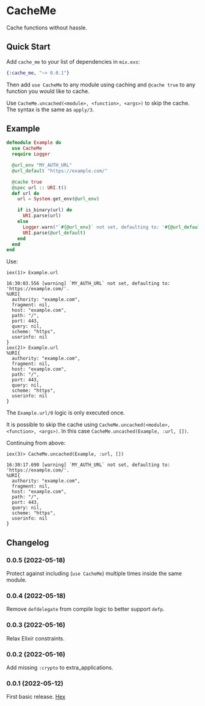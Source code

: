 # CacheMe

Cache functions without hassle.

## Quick Start

Add `cache_me` to your list of dependencies in `mix.exs`:

```elixir
{:cache_me, "~> 0.0.1"}
```

Then add `use CacheMe` to any module using caching
and `@cache true` to any function you would like to cache.

Use `CacheMe.uncached(<module>, <function>, <args>)` to skip the cache.
The syntax is the same as `apply/3`.

## Example

```elixir
defmodule Example do
  use CacheMe
  require Logger

  @url_env "MY_AUTH_URL"
  @url_default "https://example.com/"

  @cache true
  @spec url :: URI.t()
  def url do
    url = System.get_env(@url_env)

    if is_binary(url) do
      URI.parse(url)
    else
      Logger.warn("`#{@url_env}` not set, defaulting to: '#{@url_default}'.")
      URI.parse(@url_default)
    end
  end
end
```

Use:

```shell
iex(1)> Example.url

16:30:03.556 [warning] `MY_AUTH_URL` not set, defaulting to: 'https://example.com/'.
%URI{
  authority: "example.com",
  fragment: nil,
  host: "example.com",
  path: "/",
  port: 443,
  query: nil,
  scheme: "https",
  userinfo: nil
}
iex(2)> Example.url
%URI{
  authority: "example.com",
  fragment: nil,
  host: "example.com",
  path: "/",
  port: 443,
  query: nil,
  scheme: "https",
  userinfo: nil
}
```

The `Example.url/0` logic is only executed once.

It is possible to skip the cache using `CacheMe.uncached(<module>, <function>, <args>)`.
In this case `CacheMe.uncached(Example, :url, [])`.

Continuing from above:

```shell
iex(3)> CacheMe.uncached(Example, :url, [])

16:30:17.690 [warning] `MY_AUTH_URL` not set, defaulting to: 'https://example.com/'.
%URI{
  authority: "example.com",
  fragment: nil,
  host: "example.com",
  path: "/",
  port: 443,
  query: nil,
  scheme: "https",
  userinfo: nil
}
```

## Changelog

### 0.0.5 (2022-05-18)

Protect against including (`use CacheMe`) multiple times inside the same module.

### 0.0.4 (2022-05-18)

Remove `defdelegate` from compile logic to better support `defp`.

### 0.0.3 (2022-05-16)

Relax Elixir constraints.

### 0.0.2 (2022-05-16)

Add missing `:crypto` to extra_applications.

### 0.0.1 (2022-05-12)

First basic release. [Hex](https://hex.pm/packages/cache_me/0.0.1)
